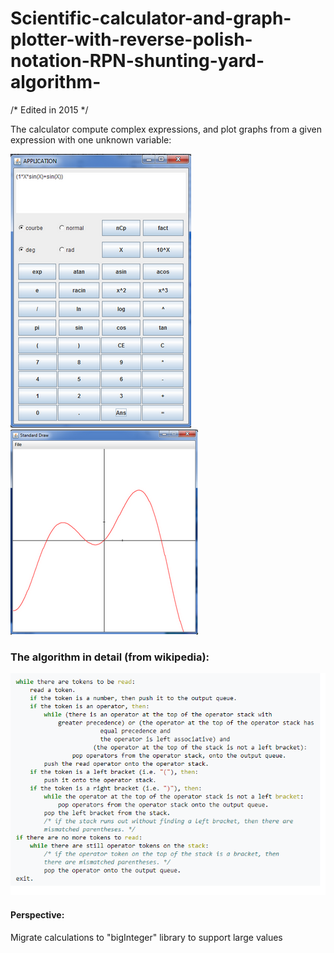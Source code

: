 # Scientific-calculator-and-graph-plotter-with-reverse-polish-notation-RPN-shunting-yard-algorithm-
/*
  Edited in 2015
*/

The calculator compute complex expressions, and plot graphs from a
given expression with one unknown variable:


  ![Calculator interface](/images/img11.png)                 ![Calculator plot](/images/img2.png) 


### The algorithm in detail (from wikipedia):

                 
  ![Calculator plot](/images/img3.png) 
  


#### Perspective:
Migrate calculations to "bigInteger" library to support large values




